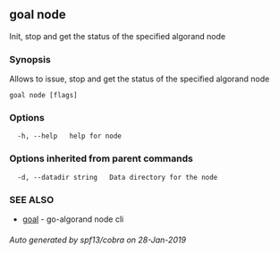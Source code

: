 ## goal node

Init, stop and get the status of the specified algorand node

### Synopsis

Allows to issue, stop and get the status of the specified algorand node 

```
goal node [flags]
```

### Options

```
  -h, --help   help for node
```

### Options inherited from parent commands

```
  -d, --datadir string   Data directory for the node
```

### SEE ALSO

* [goal](goal.md)	 - go-algorand node cli

###### Auto generated by spf13/cobra on 28-Jan-2019
